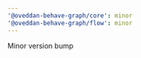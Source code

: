 ```yaml
---
'@oveddan-behave-graph/core': minor
'@oveddan-behave-graph/flow': minor
---
```


Minor version bump
